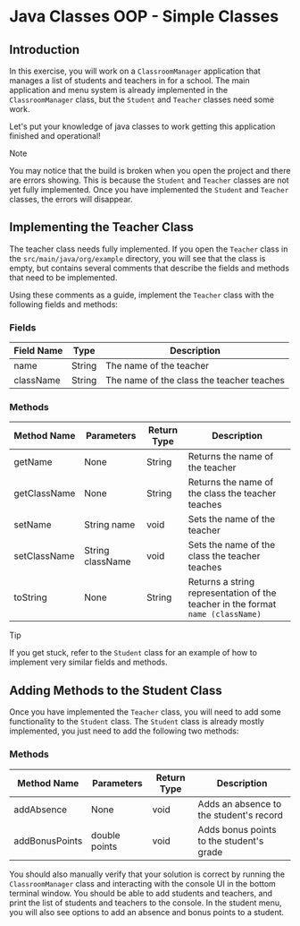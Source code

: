 # Java Classes OOP - Simple Classes

## Introduction

In this exercise, you will work on a `ClassroomManager` application that
manages a list of students and teachers in for a school.  The main application
and menu system is already implemented in the `ClassroomManager` class, but
the `Student` and `Teacher` classes need some work.

Let's put your knowledge of java classes to work getting this application
finished and operational!

> [!NOTE]
> You may notice that the build is broken when you open the project and there are errors showing. This is because the
> `Student` and `Teacher` classes are not yet fully implemented.  Once you have implemented the `Student` and
> `Teacher` classes, the errors will disappear.

## Implementing the Teacher Class

The teacher class needs fully implemented.  If you open the `Teacher` class in
the `src/main/java/org/example` directory, you will see that the class is
empty, but contains several comments that describe the fields and methods that
need to be implemented.

Using these comments as a guide, implement the `Teacher` class with the
following fields and methods:

### Fields

| Field Name | Type   | Description              |
|------------|--------|--------------------------|
| name       | String | The name of the teacher  |
| className  | String | The name of the class the teacher teaches |

### Methods

| Method Name | Parameters | Return Type | Description                                                                    |
|-------------|------------|-------------|--------------------------------------------------------------------------------|
| getName     | None       | String      | Returns the name of the teacher                                                |
| getClassName| None       | String      | Returns the name of the class the teacher teaches                              |
| setName     | String name| void        | Sets the name of the teacher                                                   |
| setClassName| String className | void   | Sets the name of the class the teacher teaches                                 |
| toString    | None       | String      | Returns a string representation of the teacher in the format `name (className)` |

> [!TIP]
> If you get stuck, refer to the `Student` class for an example of 
> how to implement very similar fields and methods.

## Adding Methods to the Student Class

Once you have implemented the `Teacher` class, you will need to add some
functionality to the `Student` class.  The `Student` class is already
mostly implemented, you just need to add the following two methods:

### Methods

| Method Name | Parameters | Return Type | Description                                                                    |
|-------------|------------|-------------|--------------------------------------------------------------------------------|
| addAbsence | None       | void        | Adds an absence to the student's record                                        |
| addBonusPoints | double points | void | Adds bonus points to the student's grade                                       |

You should also manually verify that your solution is correct by running the
`ClassroomManager` class and interacting with the console UI in the bottom 
terminal window.  You should be able to add students and teachers, and print
the list of students and teachers to the console.  In the student menu,
you will also see options to add an absence and bonus points to a student.

